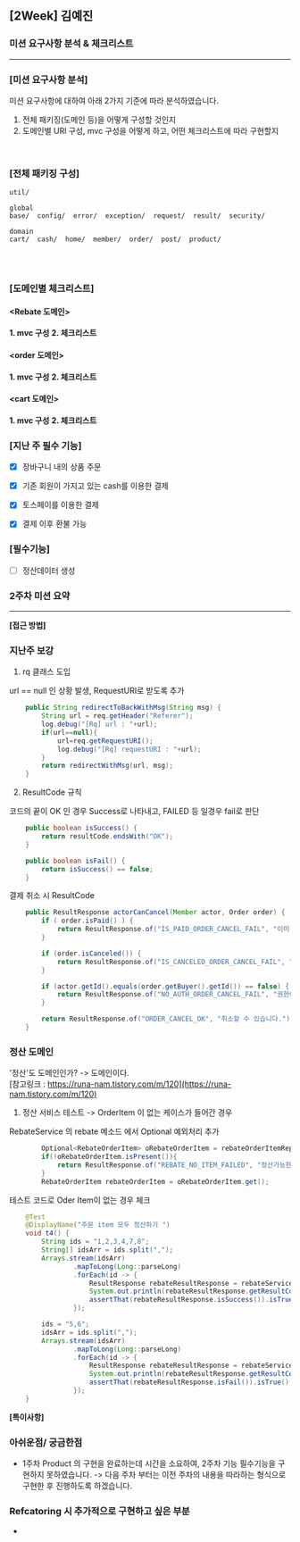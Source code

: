 ## [2Week] 김예진

### 미션 요구사항 분석 & 체크리스트

---

### [미션 요구사항 분석]
미션 요구사항에 대하여 아래 2가지 기준에 따라 분석하였습니다. 
1. 전체 패키징(도메인 등)을 어떻게 구성할 것인지
2. 도메인별 URl 구성, mvc 구성을 어떻게 하고, 어떤 체크리스트에 따라 구현할지

<br>

### [전체 패키징 구성]

```
util/

global
base/  config/  error/  exception/  request/  result/  security/

domain
cart/  cash/  home/  member/  order/  post/  product/


```
<br>

### [도메인별 체크리스트]

#### **<Rebate 도메인>**

**1. mvc 구성**
**2. 체크리스트**

#### **<order 도메인>**

**1. mvc 구성**
**2. 체크리스트**

#### **<cart 도메인>**

**1. mvc 구성**
**2. 체크리스트**


### [지난 주 필수 기능]
- [x] 장바구니 내의 상품 주문
- [x] 기존 회원이 가지고 있는 cash를 이용한 결제
- [x] 토스페이를 이용한 결제
- [x] 결제 이후 환불 가능


### [필수기능]
- [ ] 정산데이터 생성

### 2주차 미션 요약

---

**[접근 방법]**

### 지난주 보강
1. rq 클래스 도입  

url == null 인 상황 발생, RequestURI로 받도록 추가
```java
    public String redirectToBackWithMsg(String msg) {
        String url = req.getHeader("Referer");
        log.debug("[Rq] url : "+url);
        if(url==null){
            url=req.getRequestURI();
            log.debug("[Rq] requestURI : "+url);
        }
        return redirectWithMsg(url, msg);
    }
```

2. ResultCode 규칙  

코드의 끝이 OK 인 경우 Success로 나타내고, FAILED 등 일경우 fail로 판단
```java
    public boolean isSuccess() {
        return resultCode.endsWith("OK");
    }

    public boolean isFail() {
        return isSuccess() == false;
    }
```

결제 취소 시 ResultCode
```java
    public ResultResponse actorCanCancel(Member actor, Order order) {
        if ( order.isPaid() ) {
            return ResultResponse.of("IS_PAID_ORDER_CANCEL_FAIL", "이미 결제처리 되었습니다.");
        }

        if (order.isCanceled()) {
            return ResultResponse.of("IS_CANCELED_ORDER_CANCEL_FAIL", "이미 취소되었습니다.");
        }

        if (actor.getId().equals(order.getBuyer().getId()) == false) {
            return ResultResponse.of("NO_AUTH_ORDER_CANCEL_FAIL", "권한이 없습니다.");
        }

        return ResultResponse.of("ORDER_CANCEL_OK", "취소할 수 있습니다.");
    }

```

### 정산 도메인

'정산'도 도메인인가?
-> 도메인이다.  
[참고링크 : https://runa-nam.tistory.com/m/120](https://runa-nam.tistory.com/m/120)

1. 정산 서비스 테스트 -> OrderItem 이 없는 케이스가 들어간 경우

RebateService 의 rebate 메소드 에서 Optional 예외처리 추가
```java
        Optional<RebateOrderItem> oRebateOrderItem = rebateOrderItemRepository.findByOrderItemId(orderItemId);
        if(!oRebateOrderItem.isPresent()){
            return ResultResponse.of("REBATE_NO_ITEM_FAILED", "정산가능한 주문 품목이 없습니다.");
        }
        RebateOrderItem rebateOrderItem = oRebateOrderItem.get();

```

테스트 코드로 Oder Item이 없는 경우 체크
```java
    @Test
    @DisplayName("주문 item 모두 정산하기 ")
    void t4() {
        String ids = "1,2,3,4,7,8";
        String[] idsArr = ids.split(",");
        Arrays.stream(idsArr)
                .mapToLong(Long::parseLong)
                .forEach(id -> {
                    ResultResponse rebateResultResponse = rebateService.rebate(id);
                    System.out.println(rebateResultResponse.getResultCode() + " "+ rebateResultResponse.getMessage()+" "+rebateResultResponse.getData());
                    assertThat(rebateResultResponse.isSuccess()).isTrue();
                });

        ids = "5,6";
        idsArr = ids.split(",");
        Arrays.stream(idsArr)
                .mapToLong(Long::parseLong)
                .forEach(id -> {
                    ResultResponse rebateResultResponse = rebateService.rebate(id);
                    System.out.println(rebateResultResponse.getResultCode() + " "+ rebateResultResponse.getMessage()+" "+rebateResultResponse.getData());
                    assertThat(rebateResultResponse.isFail()).isTrue();
                });
    }
```

**[특이사항]**


### 아쉬운점/ 궁금한점

- 1주차 Product 의 구현을 완료하는데 시간을 소요하여, 2주차 기능 필수기능을 구현하지 못하였습니다.
-> 다음 주차 부터는 이전 주차의 내용을 따라하는 형식으로 구현한 후 진행하도록 하겠습니다.


### Refcatoring 시 추가적으로 구현하고 싶은 부분
- 
